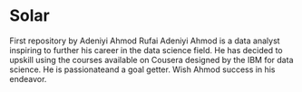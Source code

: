 # Solar
First repository by Adeniyi Ahmod Rufai
Adeniyi Ahmod is a data analyst inspiring to further his career in the data science field. He has decided to upskill using the courses available on Cousera designed by the IBM for data science.
He is passionateand a goal getter. 
Wish Ahmod success in his endeavor.
